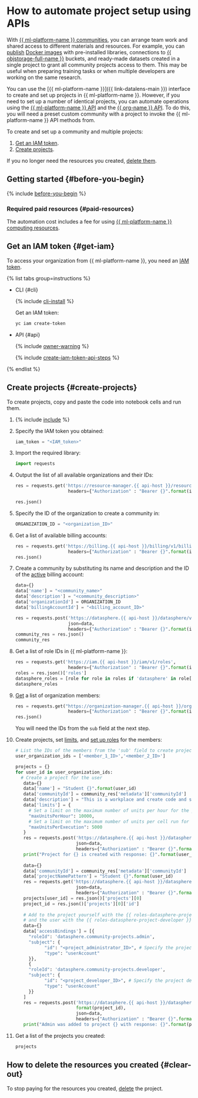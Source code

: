 # How to automate project setup using APIs

With [{{ ml-platform-name }} communities](../../datasphere/concepts/community.md), you can arrange team work and shared access to different materials and resources. For example, you can [publish](../../datasphere/operations/index.md#share) [Docker images](../../datasphere/concepts/docker.md) with pre-installed libraries, connections to [{{ objstorage-full-name }}](../../storage/) buckets, and ready-made datasets created in a single project to grant all community projects access to them. This may be useful when preparing training tasks or when multiple developers are working on the same research.

You can use the [{{ ml-platform-name }}]({{ link-datalens-main }}) interface to create and set up projects in {{ ml-platform-name }}. However, if you need to set up a number of identical projects, you can automate operations using the [{{ ml-platform-name }} API](../../datasphere/api-ref/overview.md) and the [{{ org-name }} API](../../organization/api-ref/authentication.md). To do this, you will need a preset custom community with a project to invoke the {{ ml-platform-name }} API methods from.

To create and set up a community and multiple projects:

1. [Get an IAM token](#get-iam).
1. [Create projects](#create-projects).

If you no longer need the resources you created, [delete them](#clear-out).

## Getting started {#before-you-begin}

{% include [before-you-begin](../../_tutorials/_tutorials_includes/before-you-begin-datasphere.md) %}

### Required paid resources {#paid-resources}

The automation cost includes a fee for using [{{ ml-platform-name }} computing resources](../../datasphere/pricing.md).

## Get an IAM token {#get-iam}

To access your organization from {{ ml-platform-name }}, you need an [IAM token](../../iam/concepts/authorization/iam-token.md).

{% list tabs group=instructions %}

- CLI {#cli}

  {% include [cli-install](../../_includes/cli-install.md) %}

  Get an IAM token:

  ```bash
  yc iam create-token
  ```

- API {#api}

  {% include [owner-warning](../../_includes/iam/owner-warning.md) %}

  {% include [create-iam-token-api-steps](../../_includes/iam/create-iam-token-api-steps.md) %}

{% endlist %}

## Create projects {#create-projects}

To create projects, copy and paste the code into notebook cells and run them.

1. {% include [include](../../_includes/datasphere/ui-before-begin.md) %}

1. Specify the IAM token you obtained:

    ```python
    iam_token = "<IAM_token>"
    ```

1. Import the required library:

    ```python
    import requests
    ```

1. Output the list of all available organizations and their IDs:

    ```python
    res = requests.get('https://resource-manager.{{ api-host }}/resource-manager/v1/clouds', 
                        headers={"Authorization" : "Bearer {}".format(iam_token)})

    res.json()
    ```

1. Specify the ID of the organization to create a community in:

    ```python
    ORGANIZATION_ID = "<organization_ID>"
    ```

1. Get a list of available billing accounts:

    ```python
    res = requests.get('https://billing.{{ api-host }}/billing/v1/billingAccounts', 
                        headers={"Authorization" : "Bearer {}".format(iam_token)})
    res.json()
    ```

1. Create a community by substituting its name and description and the ID of the [active](../../billing/concepts/billing-account-statuses.md) billing account:

    ```python
    data={}
    data['name'] = "<community_name>"
    data['description'] = "<community_description>"
    data['organizationId'] = ORGANIZATION_ID
    data['billingAccountId'] = "<billing_account_ID>"

    res = requests.post('https://datasphere.{{ api-host }}/datasphere/v2/communities', 
                        json=data,
                        headers={"Authorization" : "Bearer {}".format(iam_token)})
    community_res = res.json()
    community_res
    ```

1. Get a list of role IDs in {{ ml-platform-name }}:

    ```python
    res = requests.get('https://iam.{{ api-host }}/iam/v1/roles', 
                        headers={"Authorization" : "Bearer {}".format(iam_token)})
    roles = res.json()['roles']
    datasphere_roles = [role for role in roles if 'datasphere' in role['id']]
    datasphere_roles
    ```

1. [Get](/organization/api-ref/User/listMembers) a list of organization members:

    ```python
    res = requests.get("https://organization-manager.{{ api-host }}/organization-manager/v1/organizations/{}/users".format(ORGANIZATION_ID), 
                        headers={"Authorization" : "Bearer {}".format(iam_token)})
    res.json()
    ```

    You will need the IDs from the `sub` field at the next step.

1. Create projects, set [limits](../../datasphere/operations/projects/restrictions.md), and [set up roles](../../datasphere/security/index.md) for the members:

    ```python
    # List the IDs of the members from the 'sub' field to create projects for
    user_organization_ids = ['<member_1_ID>','<member_2_ID>']

    projects = {}
    for user_id in user_organization_ids:
      # Create a project for the user
       data={}
       data['name'] = "Student {}".format(user_id)
       data['communityId'] = community_res['metadata']['communityId']
       data['description'] = "This is a workplace and create code and store resources"
       data['limits'] = {
         # Set a limit on the maximum number of units per hour for the project
         "maxUnitsPerHour": 10000,
         # Set a limit on the maximum number of units per cell run for the project
         "maxUnitsPerExecution": 5000
       }
       res = requests.post('https://datasphere.{{ api-host }}/datasphere/v2/projects', 
                           json=data,
                           headers={"Authorization" : "Bearer {}".format(iam_token)})
       print("Project for {} is created with response: {}".format(user_id, res))
      
       data={}
       data['communityId'] = community_res['metadata']['communityId']
       data['projectNamePattern'] = "Student {}".format(user_id)
       res = requests.get('https://datasphere.{{ api-host }}/datasphere/v2/projects', 
                           json=data,
                           headers={"Authorization" : "Bearer {}".format(iam_token)})
       projects[user_id] = res.json()['projects'][0]
       project_id = res.json()['projects'][0]['id']
      
       # Add to the project yourself with the {{ roles-datasphere-project-admin }} role 
       # and the user with the {{ roles-datasphere-project-developer }} role
       data={}
       data['accessBindings'] = [{
         "roleId": 'datasphere.community-projects.admin',
         "subject": {
               "id": "<project_administrator_ID>", # Specify the project administrator ID
               "type": "userAccount"
         }},
         {
         "roleId": 'datasphere.community-projects.developer',
         "subject": {
               "id": "<project_developer_ID>", # Specify the project developer ID
               "type": "userAccount"
         }}
       ]
       res = requests.post('https://datasphere.{{ api-host }}/datasphere/v2/projects/{}:setAccessBindings'.\
                           format(project_id), 
                           json=data,
                           headers={"Authorization" : "Bearer {}".format(iam_token)})
       print("Admin was added to project {} with response: {}".format(project_id, res))
    ```

1. Get a list of the projects you created:

    ```python
    projects
    ```

## How to delete the resources you created {#clear-out}

To stop paying for the resources you created, [delete](../../datasphere/operations/projects/delete.md) the project.
